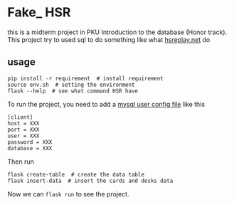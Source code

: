 # Fake_ HSR

this is a midterm project in PKU Introduction to the database (Honor track). This project try to used sql to do something like what [hsreplay.net](hsreplay.net) do

## usage

```shell
pip install -r requirement  # install requirement
source env.sh  # setting the environment
flask --help  # see what command HSR have
```

To run the project, you need to add a [mysql user config file](https://dev.mysql.com/doc/refman/8.0/en/option-files.html) like this

```
[client]
host = XXX
port = XXX
user = XXX
password = XXX
database = XXX
```

Then run

```shell
flask create-table  # create the data table
flask insert-data  # insert the cards and desks data
```

Now we can `flask run` to see the project.
